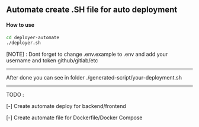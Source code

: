## Automate create .SH file for auto deployment

#### How to use

```bash
cd deployer-automate
./deployer.sh
```

[NOTE] : Dont forget to change .env.example to .env and add your username and token github/gitlab/etc

***
After done you can see in folder ./generated-script/your-deployment.sh

***
TODO :

[-] Create automate deploy for backend/frontend 

[-] Create automate file for Dockerfile/Docker Compose

